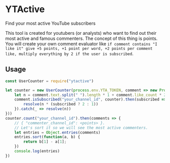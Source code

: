 # YTActive
Find your most active YouTube subscribers

This tool is created for youtubers (or analysts) who want to find out their most active and famous commenters.
The concept of this thing is points. You will create your own comment evaluator like `if comment contains "I like it" give +5 points, +1 point per word, +2 points per comment like, multiply everything by 2 if the user is subscribed`.

## Usage
```js
const UserCounter = require("ytactive")

let counter = new UserCounter(process.env.YTA_TOKEN, comment => new Promise((resolve, _reject) => {
    let n = comment.text.split(" ").length * 1 + comment.like_count * 2
    comment.isSubscribed("your_channel_id", counter).then(subscribed => {
        resolve(n * (subscribed ? 2 : 1))
    }).catch(_ => resolve(n))
}))
counter.count("your_channel_id").then(comments => {
    // { "commenter_channel_id": <points> }.
    // Let's sort it so we will see the most active commenters.
    let entries = Object.entries(comments)
    entries.sort(function(a, b) {
        return b[1] - a[1];
    })
    console.log(entries)
})
```